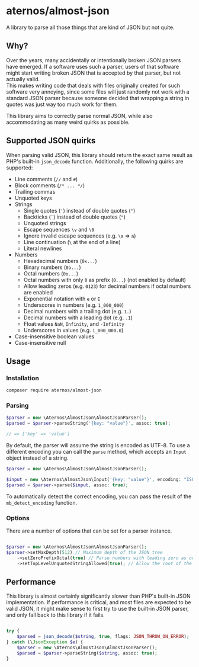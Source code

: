 # aternos/almost-json

A library to parse all those things that are kind of JSON but not quite.

## Why?

Over the years, many accidentally or intentionally broken JSON parsers have emerged.
If a software uses such a parser, users of that software might start writing broken JSON
that is accepted by that parser, but not actually valid.  
This makes writing code that deals with files originally created for such software very
annoying, since some files will just randomly not work with a standard JSON parser because
someone decided that wrapping a string in quotes was just way too much work for them.

This library aims to correctly parse normal JSON, while also accommodating as many weird
quirks as possible.

## Supported JSON quirks

When parsing valid JSON, this library should return the exact same result as PHP's built-in
`json_decode` function. Additionally, the following quirks are supported:

- Line comments (`//` and `#`)
- Block comments (`/* ... */`)
- Trailing commas
- Unquoted keys
- Strings
  - Single quotes (`'`) instead of double quotes (`"`)
  - Backticks (`` ` ``) instead of double quotes (`"`)
  - Unquoted strings
  - Escape sequences `\v` and `\0`
  - Ignore invalid escape sequences (e.g. `\a` => `a`)
  - Line continuation (`\` at the end of a line)
  - Literal newlines
- Numbers
  - Hexadecimal numbers (`0x...`)
  - Binary numbers (`0b...`)
  - Octal numbers (`0o...`)
  - Octal numbers with only `0` as prefix (`0...`) (not enabled by default)
  - Allow leading zeros (e.g. `0123`) for decimal numbers if octal numbers are enabled
  - Exponential notation with `e` or `E`
  - Underscores in numbers (e.g. `1_000_000`)
  - Decimal numbers with a trailing dot (e.g. `1.`)
  - Decimal numbers with a leading dot (e.g. `.1`)
  - Float values `NaN`, `Infinity`, and `-Infinity`
  - Underscores in values (e.g. `1_000_000.0`)
- Case-insensitive boolean values
- Case-insensitive null

## Usage

### Installation

```bash
composer require aternos/almost-json
```

### Parsing

```php
$parser = new \Aternos\AlmostJson\AlmostJsonParser();
$parsed = $parser->parseString('{key: "value"}', assoc: true);

// => ['key' => 'value']
```

By default, the parser will assume the string is encoded as UTF-8. To use a different encoding
you can call the `parse` method, which accepts an `Input` object instead of a string.

```php
$parser = new \Aternos\AlmostJson\AlmostJsonParser();

$input = new \Aternos\AlmostJson\Input('{key: "value"}', encoding: "ISO-8859-1");
$parsed = $parser->parse($input, assoc: true);
```

To automatically detect the correct encoding, you can pass the result of the `mb_detect_encoding` function.

### Options

There are a number of options that can be set for a parser instance.

```php

$parser = new \Aternos\AlmostJson\AlmostJsonParser();
$parser->setMaxDepth(512) // Maximum depth of the JSON tree
    ->setZeroPrefixOctal(true) // Parse numbers with leading zero as octal
    ->setTopLevelUnquotedStringAllowed(true); // Allow the root of the JSON tree to be an unquoted string

```

## Performance

This library is almost certainly significantly slower than PHP's built-in JSON implementation.
If performance is critical, and most files are expected to be valid JSON, it might make sense
to first try to use the built-in JSON parser, and only fall back to this library if it fails.

```php

try {
    $parsed = json_decode($string, true, flags: JSON_THROW_ON_ERROR);
} catch (\JsonException $e) {
    $parser = new \Aternos\AlmostJson\AlmostJsonParser();
    $parsed = $parser->parseString($string, assoc: true);
}

```
